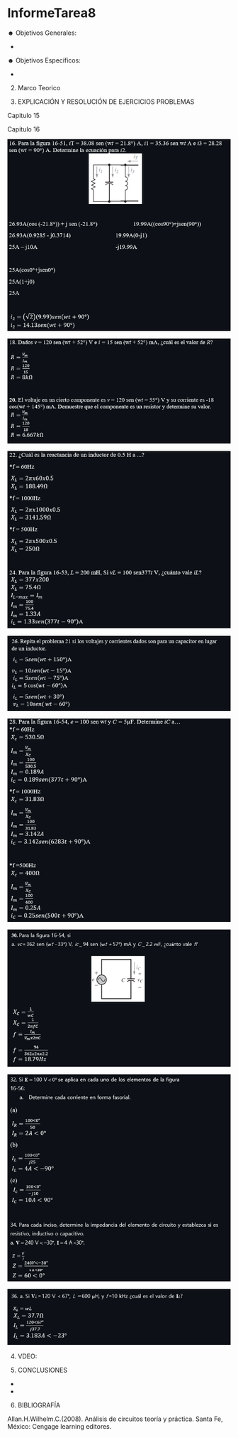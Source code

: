 # InformeTarea8

☻ Objetivos Generales:

*

☻ Objetivos Específicos:

*

2. Marco Teorico 




3. EXPLICACIÓN Y RESOLUCIÓN DE EJERCICIOS PROBLEMAS

Capitulo 15



Capitulo 16

![](Img/1..png)

![](Img/2..png)

![](Img/3..png)

![](Img/4..png)

![](Img/5..png)

![](Img/6..png)

![](Img/7..png)

![](Img/8..png)

4. VDEO:



5. CONCLUSIONES

*

*

6. BIBLIOGRAFÍA

Allan.H.Wilhelm.C.(2008). Análisis de circuitos teoría y práctica. Santa Fe, México: Cengage learning editores.
